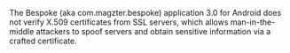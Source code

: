 The Bespoke (aka com.magzter.bespoke) application 3.0 for Android does not verify X.509 certificates from SSL servers, which allows man-in-the-middle attackers to spoof servers and obtain sensitive information via a crafted certificate.